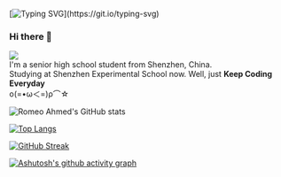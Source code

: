 [![Typing SVG](https://readme-typing-svg.demolab.com?font=JetBrains+Mono&pause=1000&width=435&lines=Keep+Coding+Everyday.)](https://git.io/typing-svg)
### Hi there 👋
![](https://komarev.com/ghpvc/?username=romeoahmed)  
I'm a senior high school student from Shenzhen, China.  
Studying at Shenzhen Experimental School now. 
Well, just **Keep Coding Everyday**  
ο(=•ω＜=)ρ⌒☆  

![Romeo Ahmed's GitHub stats](https://github-readme-stats.vercel.app/api?username=romeoahmed&show_icons=true)

[![Top Langs](https://github-readme-stats.vercel.app/api/top-langs/?username=romeoahmed)](https://github.com/anuraghazra/github-readme-stats)

[![GitHub Streak](https://streak-stats.demolab.com?user=romeoahmed)](https://git.io/streak-stats)

[![Ashutosh's github activity graph](https://github-readme-activity-graph.vercel.app/graph?username=romeoahmed&theme=gihub)](https://github.com/ashutosh00710/github-readme-activity-graph)

